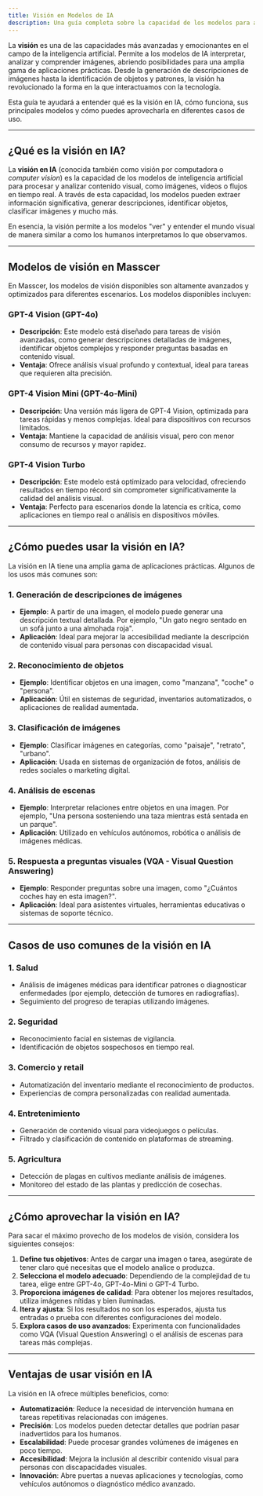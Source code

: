 ```yaml
---
title: Visión en Modelos de IA
description: Una guía completa sobre la capacidad de los modelos para analizar y comprender imágenes.
---
```


La **visión** es una de las capacidades más avanzadas y emocionantes en el campo de la inteligencia artificial. Permite a los modelos de IA interpretar, analizar y comprender imágenes, abriendo posibilidades para una amplia gama de aplicaciones prácticas. Desde la generación de descripciones de imágenes hasta la identificación de objetos y patrones, la visión ha revolucionado la forma en la que interactuamos con la tecnología.

Esta guía te ayudará a entender qué es la visión en IA, cómo funciona, sus principales modelos y cómo puedes aprovecharla en diferentes casos de uso.

---

## ¿Qué es la visión en IA?

La **visión en IA** (conocida también como visión por computadora o *computer vision*) es la capacidad de los modelos de inteligencia artificial para procesar y analizar contenido visual, como imágenes, videos o flujos en tiempo real. A través de esta capacidad, los modelos pueden extraer información significativa, generar descripciones, identificar objetos, clasificar imágenes y mucho más.

En esencia, la visión permite a los modelos "ver" y entender el mundo visual de manera similar a como los humanos interpretamos lo que observamos.

---

## Modelos de visión en Masscer

En Masscer, los modelos de visión disponibles son altamente avanzados y optimizados para diferentes escenarios. Los modelos disponibles incluyen:

### **GPT-4 Vision (GPT-4o)**
- **Descripción**: Este modelo está diseñado para tareas de visión avanzadas, como generar descripciones detalladas de imágenes, identificar objetos complejos y responder preguntas basadas en contenido visual.
- **Ventaja**: Ofrece análisis visual profundo y contextual, ideal para tareas que requieren alta precisión.

### **GPT-4 Vision Mini (GPT-4o-Mini)**
- **Descripción**: Una versión más ligera de GPT-4 Vision, optimizada para tareas rápidas y menos complejas. Ideal para dispositivos con recursos limitados.
- **Ventaja**: Mantiene la capacidad de análisis visual, pero con menor consumo de recursos y mayor rapidez.

### **GPT-4 Vision Turbo**
- **Descripción**: Este modelo está optimizado para velocidad, ofreciendo resultados en tiempo récord sin comprometer significativamente la calidad del análisis visual.
- **Ventaja**: Perfecto para escenarios donde la latencia es crítica, como aplicaciones en tiempo real o análisis en dispositivos móviles.

---

## ¿Cómo puedes usar la visión en IA?

La visión en IA tiene una amplia gama de aplicaciones prácticas. Algunos de los usos más comunes son:

### **1. Generación de descripciones de imágenes**
- **Ejemplo**: A partir de una imagen, el modelo puede generar una descripción textual detallada. Por ejemplo, "Un gato negro sentado en un sofá junto a una almohada roja".
- **Aplicación**: Ideal para mejorar la accesibilidad mediante la descripción de contenido visual para personas con discapacidad visual.

### **2. Reconocimiento de objetos**
- **Ejemplo**: Identificar objetos en una imagen, como "manzana", "coche" o "persona".
- **Aplicación**: Útil en sistemas de seguridad, inventarios automatizados, o aplicaciones de realidad aumentada.

### **3. Clasificación de imágenes**
- **Ejemplo**: Clasificar imágenes en categorías, como "paisaje", "retrato", "urbano".
- **Aplicación**: Usada en sistemas de organización de fotos, análisis de redes sociales o marketing digital.

### **4. Análisis de escenas**
- **Ejemplo**: Interpretar relaciones entre objetos en una imagen. Por ejemplo, "Una persona sosteniendo una taza mientras está sentada en un parque".
- **Aplicación**: Utilizado en vehículos autónomos, robótica o análisis de imágenes médicas.

### **5. Respuesta a preguntas visuales (VQA - Visual Question Answering)**
- **Ejemplo**: Responder preguntas sobre una imagen, como "¿Cuántos coches hay en esta imagen?".
- **Aplicación**: Ideal para asistentes virtuales, herramientas educativas o sistemas de soporte técnico.

---

## Casos de uso comunes de la visión en IA

### **1. Salud**
- Análisis de imágenes médicas para identificar patrones o diagnosticar enfermedades (por ejemplo, detección de tumores en radiografías).
- Seguimiento del progreso de terapias utilizando imágenes.

### **2. Seguridad**
- Reconocimiento facial en sistemas de vigilancia.
- Identificación de objetos sospechosos en tiempo real.

### **3. Comercio y retail**
- Automatización del inventario mediante el reconocimiento de productos.
- Experiencias de compra personalizadas con realidad aumentada.

### **4. Entretenimiento**
- Generación de contenido visual para videojuegos o películas.
- Filtrado y clasificación de contenido en plataformas de streaming.

### **5. Agricultura**
- Detección de plagas en cultivos mediante análisis de imágenes.
- Monitoreo del estado de las plantas y predicción de cosechas.

---

## ¿Cómo aprovechar la visión en IA?

Para sacar el máximo provecho de los modelos de visión, considera los siguientes consejos:

1. **Define tus objetivos**: Antes de cargar una imagen o tarea, asegúrate de tener claro qué necesitas que el modelo analice o produzca.
2. **Selecciona el modelo adecuado**: Dependiendo de la complejidad de tu tarea, elige entre GPT-4o, GPT-4o-Mini o GPT-4 Turbo.
3. **Proporciona imágenes de calidad**: Para obtener los mejores resultados, utiliza imágenes nítidas y bien iluminadas.
4. **Itera y ajusta**: Si los resultados no son los esperados, ajusta tus entradas o prueba con diferentes configuraciones del modelo.
5. **Explora casos de uso avanzados**: Experimenta con funcionalidades como VQA (Visual Question Answering) o el análisis de escenas para tareas más complejas.

---

## Ventajas de usar visión en IA

La visión en IA ofrece múltiples beneficios, como:
- **Automatización**: Reduce la necesidad de intervención humana en tareas repetitivas relacionadas con imágenes.
- **Precisión**: Los modelos pueden detectar detalles que podrían pasar inadvertidos para los humanos.
- **Escalabilidad**: Puede procesar grandes volúmenes de imágenes en poco tiempo.
- **Accesibilidad**: Mejora la inclusión al describir contenido visual para personas con discapacidades visuales.
- **Innovación**: Abre puertas a nuevas aplicaciones y tecnologías, como vehículos autónomos o diagnóstico médico avanzado.